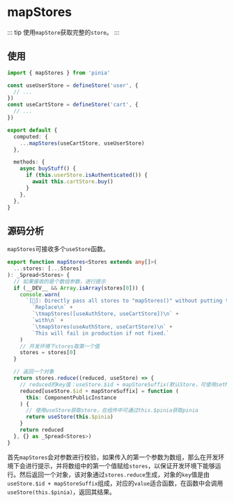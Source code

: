 # mapStores

::: tip
使用`mapStore`获取完整的`store`。
:::

## 使用

```ts
import { mapStores } from 'pinia'

const useUserStore = defineStore('user', {
  // ...
})
const useCartStore = defineStore('cart', {
  // ...
})

export default {
  computed: {
    ...mapStores(useCartStore, useUserStore)
  },

  methods: {
    async buyStuff() {
      if (this.userStore.isAuthenticated()) {
        await this.cartStore.buy()
      }
    },
  },
}
```

## 源码分析

`mapStores`可接收多个`useStore`函数。

```ts
export function mapStores<Stores extends any[]>(
  ...stores: [...Stores]
): _Spread<Stores> {
  // 如果接收的是个数组参数，进行提示
  if (__DEV__ && Array.isArray(stores[0])) {
    console.warn(
      `[🍍]: Directly pass all stores to "mapStores()" without putting them in an array:\n` +
        `Replace\n` +
        `\tmapStores([useAuthStore, useCartStore])\n` +
        `with\n` +
        `\tmapStores(useAuthStore, useCartStore)\n` +
        `This will fail in production if not fixed.`
    )
    // 开发环境下stores取第一个值
    stores = stores[0]
  }

  // 返回一个对象
  return stores.reduce((reduced, useStore) => {
    // reduced的key值：useStore.$id + mapStoreSuffix(默认Store，可使用setMapStoreSuffix进行修改)
    reduced[useStore.$id + mapStoreSuffix] = function (
      this: ComponentPublicInstance
    ) {
      // 使用useStore获取store，在组件中可通过this.$pinia获取pinia
      return useStore(this.$pinia)
    }
    return reduced
  }, {} as _Spread<Stores>)
}
```

首先`mapStores`会对参数进行校验，如果传入的第一个参数为数组，那么在开发环境下会进行提示，并将数组中的第一个值赋给`stores`，以保证开发环境下能够运行。然后返回一个对象，该对象通过`stores.reduce`生成，对象的`key`值是由`useStore.$id + mapStoreSuffix`组成，对应的`value`适合函数，在函数中会调用`useStore(this.$pinia)`，返回其结果。
